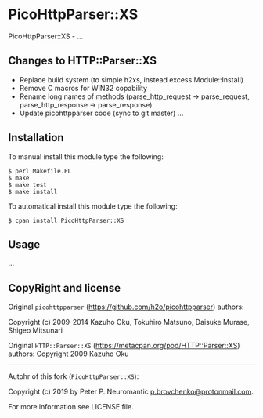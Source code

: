 # PicoHttpParser::XS

PicoHttpParser::XS - ...

## Changes to HTTP::Parser::XS

* Replace build system (to simple h2xs, instead excess Module::Install)
* Remove C macros for WIN32 copability
* Rename long names of methods (parse\_http\_request -> parse\_request, parse\_http\_response -> parse\_response)
* Update picohttpparser code (sync to git master)
...

## Installation

To manual install this module type the following:

```
$ perl Makefile.PL
$ make
$ make test
$ make install
```

To automatical install this module type the following:

```
$ cpan install PicoHttpParser::XS
```

## Usage

...

## CopyRight and license

Original `picohttpparser` (https://github.com/h2o/picohttpparser) authors:

Copyright (c) 2009-2014 Kazuho Oku, Tokuhiro Matsuno, Daisuke Murase, Shigeo Mitsunari

Original `HTTP::Parser::XS` (https://metacpan.org/pod/HTTP::Parser::XS) authors: Copyright 2009 Kazuho Oku

---

Autohr of this fork (`PicoHttpParser::XS`):

Copyright (c) 2019 by Peter P. Neuromantic <p.brovchenko@protonmail.com>.

For more information see LICENSE file.
